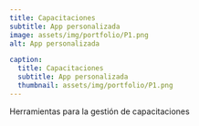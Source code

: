 ```yaml
---
title: Capacitaciones
subtitle: App personalizada
image: assets/img/portfolio/P1.png
alt: App personalizada

caption:
  title: Capacitaciones
  subtitle: App personalizada
  thumbnail: assets/img/portfolio/P1.png
---
```

Herramientas para la gestión de capacitaciones 


